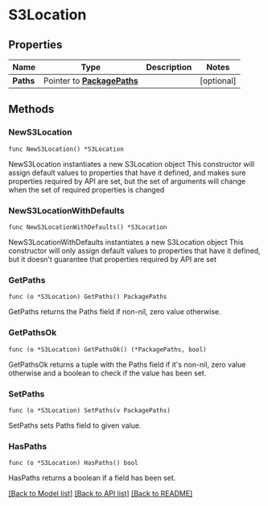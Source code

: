 # S3Location

## Properties

Name | Type | Description | Notes
------------ | ------------- | ------------- | -------------
**Paths** | Pointer to [**PackagePaths**](PackagePaths.md) |  | [optional] 

## Methods

### NewS3Location

`func NewS3Location() *S3Location`

NewS3Location instantiates a new S3Location object
This constructor will assign default values to properties that have it defined,
and makes sure properties required by API are set, but the set of arguments
will change when the set of required properties is changed

### NewS3LocationWithDefaults

`func NewS3LocationWithDefaults() *S3Location`

NewS3LocationWithDefaults instantiates a new S3Location object
This constructor will only assign default values to properties that have it defined,
but it doesn't guarantee that properties required by API are set

### GetPaths

`func (o *S3Location) GetPaths() PackagePaths`

GetPaths returns the Paths field if non-nil, zero value otherwise.

### GetPathsOk

`func (o *S3Location) GetPathsOk() (*PackagePaths, bool)`

GetPathsOk returns a tuple with the Paths field if it's non-nil, zero value otherwise
and a boolean to check if the value has been set.

### SetPaths

`func (o *S3Location) SetPaths(v PackagePaths)`

SetPaths sets Paths field to given value.

### HasPaths

`func (o *S3Location) HasPaths() bool`

HasPaths returns a boolean if a field has been set.


[[Back to Model list]](../README.md#documentation-for-models) [[Back to API list]](../README.md#documentation-for-api-endpoints) [[Back to README]](../README.md)


